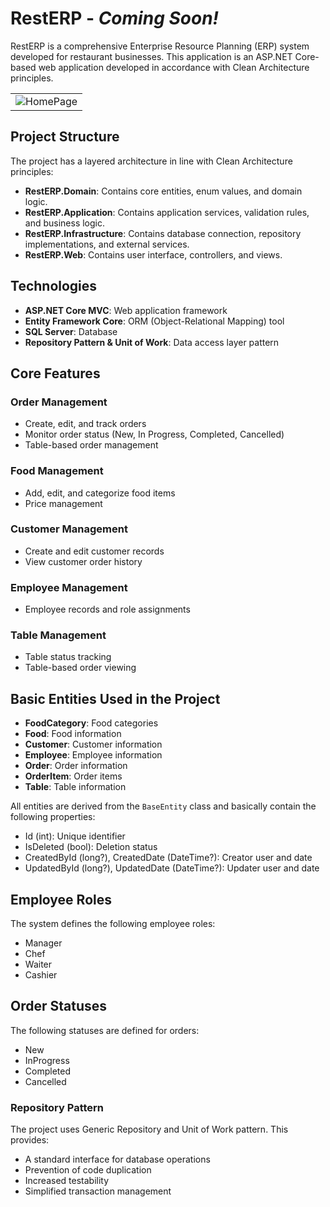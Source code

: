 # RestERP - *Coming Soon!*

RestERP is a comprehensive Enterprise Resource Planning (ERP) system developed for restaurant businesses. This application is an ASP.NET Core-based web application developed in accordance with Clean Architecture principles.

<div align="center">
   <div align="center">
    <table>
        <tr>
            <td>
                <img src="https://github.com/user-attachments/assets/9a1214bd-2772-48dc-81a9-474f6c58d589" alt="HomePage" width="%100"/>
            </td>
        </tr>
    </table>
</div>
</div>


## Project Structure

The project has a layered architecture in line with Clean Architecture principles:

- **RestERP.Domain**: Contains core entities, enum values, and domain logic.
- **RestERP.Application**: Contains application services, validation rules, and business logic.
- **RestERP.Infrastructure**: Contains database connection, repository implementations, and external services.
- **RestERP.Web**: Contains user interface, controllers, and views.

## Technologies

- **ASP.NET Core MVC**: Web application framework
- **Entity Framework Core**: ORM (Object-Relational Mapping) tool
- **SQL Server**: Database
- **Repository Pattern & Unit of Work**: Data access layer pattern

## Core Features

### Order Management
- Create, edit, and track orders
- Monitor order status (New, In Progress, Completed, Cancelled)
- Table-based order management

### Food Management
- Add, edit, and categorize food items
- Price management

### Customer Management
- Create and edit customer records
- View customer order history

### Employee Management
- Employee records and role assignments

### Table Management
- Table status tracking
- Table-based order viewing

## Basic Entities Used in the Project

- **FoodCategory**: Food categories
- **Food**: Food information
- **Customer**: Customer information
- **Employee**: Employee information
- **Order**: Order information
- **OrderItem**: Order items
- **Table**: Table information

All entities are derived from the `BaseEntity` class and basically contain the following properties:
- Id (int): Unique identifier
- IsDeleted (bool): Deletion status
- CreatedById (long?), CreatedDate (DateTime?): Creator user and date
- UpdatedById (long?), UpdatedDate (DateTime?): Updater user and date

## Employee Roles
The system defines the following employee roles:
- Manager
- Chef
- Waiter
- Cashier

## Order Statuses
The following statuses are defined for orders:
- New
- InProgress
- Completed
- Cancelled

### Repository Pattern
The project uses Generic Repository and Unit of Work pattern. This provides:
- A standard interface for database operations
- Prevention of code duplication
- Increased testability
- Simplified transaction management
